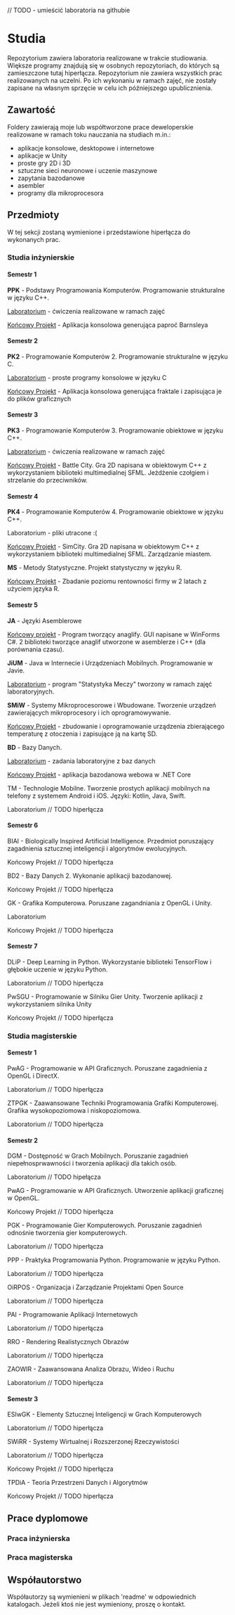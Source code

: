 // TODO - umieścić laboratoria na githubie

# Studia
Repozytorium zawiera laboratoria realizowane w trakcie studiowania. Większe programy znajdują się w osobnych repozytoriach, do których są zamieszczone tutaj hiperłącza. Repozytorium nie zawiera wszystkich prac realizowanych na uczelni. Po ich wykonaniu w ramach zajęć, nie zostały zapisane na własnym sprzęcie w celu ich późniejszego upublicznienia.

## Zawartość

Foldery zawierają moje lub współtworzone prace deweloperskie realizowane w ramach toku nauczania na studiach m.in.:
- aplikacje konsolowe, desktopowe i internetowe
- aplikacje w Unity
- proste gry 2D i 3D
- sztuczne sieci neuronowe i uczenie maszynowe
- zapytania bazodanowe
- asembler
- programy dla mikroprocesora

## Przedmioty

W tej sekcji zostaną wymienione i przedstawione hiperłącza do wykonanych prac.

### Studia inżynierskie

#### Semestr 1

<b>PPK</b> - Podstawy Programowania Komputerów. Programowanie strukturalne w języku C++.

[Laboratorium](https://github.com/pawel0705/Studia/tree/main/PPK) - ćwiczenia realizowane w ramach zajęć

[Końcowy Projekt](https://github.com/pawel0705/Barnsley-fern) - Aplikacja konsolowa generująca paproć Barnsleya

#### Semestr 2

<b>PK2</b> - Programowanie Komputerów 2. Programowanie strukturalne w języku C.

[Laboratorium](https://github.com/pawel0705/Programy-konsolowe-w-C) - proste programy konsolowe w języku C

[Końcowy Projekt](https://github.com/pawel0705/Fractal-Generator) - Aplikacja konsolowa generująca fraktale i zapisująca je do plików graficznych

#### Semestr 3

<b>PK3</b> - Programowanie Komputerów 3. Programowanie obiektowe w języku C++.

[Laboratorium](https://github.com/pawel0705/Studia/tree/main/PK3) - ćwiczenia realizowane w ramach zajęć

[Końcowy Projekt](https://github.com/pawel0705/Battle-City-2D-Game) - Battle City. Gra 2D napisana w obiektowym C++ z wykorzystaniem biblioteki multimedialnej SFML. Jeżdżenie czołgiem i strzelanie do przeciwników.

#### Semestr 4

<b>PK4</b> - Programowanie Komputerów 4. Programowanie obiektowe w języku C++.

Laboratorium - pliki utracone :(

[Końcowy Projekt](https://github.com/pawel0705/SimCity-2D-Game) - SimCity. Gra 2D napisana w obiektowym C++ z wykorzystaniem biblioteki multimedialnej SFML. Zarządzanie miastem.


<b>MS</b> - Metody Statystyczne. Projekt statystyczny w języku R.

[Końcowy Projekt](https://github.com/pawel0705/Badanie-poziomu-rentownosci) - Zbadanie poziomu rentowności firmy w 2 latach z użyciem języka R.

#### Semestr 5

<b>JA</b> - Języki Asemblerowe

[Końcowy projekt](https://github.com/pawel0705/Anaglyph-Maker) - Program tworzący anaglify. GUI napisane w WinForms C#. 2 biblioteki tworzące anaglif utworzone w asemblerze i C++ (dla porównania czasu).


<b>JiUM</b> - Java w Internecie i Urządzeniach Mobilnych. Programowanie w Javie.

[Laboratorium](https://github.com/pawel0705/Statystyka-Meczy) - program "Statystyka Meczy" tworzony w ramach zajęć laboratoryjnych.


<b>SMiW</b> - Systemy Mikroprocesorowe i Wbudowane. Tworzenie urządzeń zawierających mikroprocesory i ich oprogramowywanie.

[Końcowy Projekt](https://github.com/pawel0705/DataLogger) - zbudowanie i oprogramowanie urządzenia zbierającego temperaturę z otoczenia i zapisujące ją na kartę SD.


<b>BD</b> - Bazy Danych.

[Laboratorium](https://github.com/pawel0705/Bazy-Danych-Laboratoria) - zadania laboratoryjne z baz danych

[Końcowy Projekt](https://github.com/pawel0705/Informacje-Turystyczne) - aplikacja bazodanowa webowa w .NET Core


TM - Technologie Mobilne. Tworzenie prostych aplikacji mobilnych na telefony z systemem Android i iOS. Języki: Kotlin, Java, Swift.

Laboratorium // TODO hiperłącza

#### Semestr 6

BIAI - Biologically Inspired Artificial Intelligence. Przedmiot poruszający zagadnienia sztucznej inteligencji i algorytmów ewolucyjnych.

Końcowy Projekt // TODO hiperłącza


BD2 - Bazy Danych 2. Wykonanie aplikacji bazodanowej.

Końcowy Projekt // TODO hiperłącza


GK - Grafika Komputerowa. Poruszane zagandniania z OpenGL i Unity.

Laboratorium

Końcowy Projekt // TODO hiperłącza

#### Semestr 7

DLiP - Deep Learning in Python. Wykorzystanie biblioteki TensorFlow i głębokie uczenie w języku Python.

Laboratorium // TODO hiperłącza


PwSGU - Programowanie w Silniku Gier Unity. Tworzenie aplikacji z wykorzystaniem silnika Unity

Końcowy Projekt // TODO hiperłącza

### Studia magisterskie

#### Semestr 1
PwAG - Programowanie w API Graficznych. Poruszane zagadnienia z OpenGL i DirectX.

Laboratorium // TODO hiperłącza


ZTPGK - Zaawansowane Techniki Programowania Grafiki Komputerowej. Grafika wysokopoziomowa i niskopoziomowa.

Laboratorium // TODO hiperłącza


#### Semestr 2

DGM - Dostępność w Grach Mobilnych. Poruszanie zagadnień niepełnosprwawności i tworzenia aplikacji dla takich osób.

Laboratorium // TODO hipełącza


PwAG - Programowanie w API Graficznych. Utworzenie aplikacji graficznej w OpenGL.

Końcowy Projekt // TODO hiperłącza


PGK - Programowanie Gier Komputerowych. Poruszanie zagadnień odnośnie tworzenia gier komputerowych.

Laboratorium // TODO hiperłącza


PPP - Praktyka Programowania Python. Programowanie w języku Python.

Laboratorium // TODO hiperłącza


OiRPOS - Organizacja i Zarządzanie Projektami Open Source

Laboratorium // TODO hiperłącza


PAI - Programowanie Aplikacji Internetowych

Laboratorium // TODO hiperłącza


RRO - Rendering Realistycznych Obrazów

Laboratorium // TODO hiperłącza


ZAOWIR - Zaawansowana Analiza Obrazu, Wideo i Ruchu

Laboratorium // TODO hiperłącza


#### Semestr 3

ESIwGK - Elementy Sztucznej Inteligencji w Grach Komputerowych

Laboratorium // TODO hiperłącza


SWiRR - Systemy Wirtualnej i Rozszerzonej Rzeczywistości

Laboratorium // TODO hiperłącza

Końcowy Projekt // TODO hiperłącza


TPDiA - Teoria Przestrzeni Danych i Algorytmów

Końcowy Projekt // TODO hiperłącza


## Prace dyplomowe

### Praca inżynierska


### Praca magisterska


## Współautorstwo 

Współautorzy są wymienieni w plikach 'readme' w odpowiednich katalogach. Jeżeli ktoś nie jest wymieniony, proszę o kontakt.
